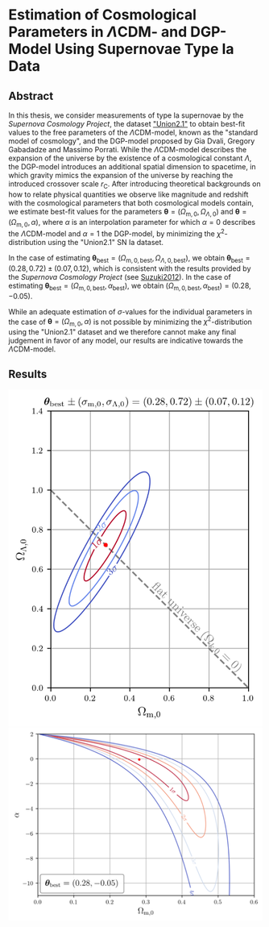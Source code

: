 # Estimation of Cosmological Parameters in $\Lambda$CDM- and DGP-Model Using Supernovae Type Ia Data

## Abstract

In this thesis, we consider measurements of type Ia supernovae by the *Supernova Cosmology Project*, the dataset ["Union2.1"](https://supernova.lbl.gov/Union/) to obtain best-fit values to the free parameters of the $\Lambda$CDM-model, known as the "standard model of cosmology", and the DGP-model proposed by Gia Dvali, Gregory Gabadadze and Massimo Porrati.
While the $\Lambda$CDM-model describes the expansion of the universe by the existence of a cosmological constant $\Lambda$, the DGP-model introduces an additional spatial dimension to spacetime, in which gravity mimics the expansion of the universe by reaching the introduced crossover scale $r_{\text{C}}$.
After introducing theoretical backgrounds on how to relate physical quantities we observe like magnitude and redshift with the cosmological parameters that both cosmological models contain, we estimate best-fit values for the parameters $\boldsymbol{\theta} = (\Omega_{\text{m},0}, \Omega_{\Lambda,0})$ and $\boldsymbol{\theta} = (\Omega_{\text{m},0}, \alpha)$, where $\alpha$ is an interpolation parameter for which $\alpha = 0$ describes the $\Lambda$CDM-model and $\alpha = 1$ the DGP-model, by minimizing the $\chi^2$-distribution using the "Union2.1" SN Ia dataset.

In the case of estimating $\boldsymbol{\theta}_{\text{best}} = (\Omega_{\text{m}, 0, \text{best}}, \Omega_{\Lambda, 0, \text{best}})$, we obtain $\boldsymbol{\theta}_{\text{best}} = (0.28, 0.72) \pm (0.07, 0.12)$, which is consistent with the results provided by the *Supernova Cosmology Project* (see [Suzuki2012](https://iopscience.iop.org/article/10.1088/0004-637X/746/1/85)).
In the case of estimating $\boldsymbol{\theta}_{\text{best}} = (\Omega_{\text{m}, 0, \text{best}}, \alpha_{\text{best}})$, we obtain $(\Omega_{\text{m}, 0, \text{best}}, \alpha_{\text{best}}) = (0.28, -0.05)$.

While an adequate estimation of $\sigma$-values for the individual parameters in the case of
$\boldsymbol{\theta} = (\Omega_{\text{m},0}, \alpha)$ is not possible by minimizing the $\chi^2$-distribution using the "Union2.1" dataset and we therefore cannot make any final judgement in favor of any model, our results are indicative towards the $\Lambda$CDM-model.

## Results

![Results for $\boldsymbol{\theta} = (\Omega_{\text{m},0}, \Omega_{\Lambda,0})$](https://github.com/DaHaCoder/bachelor-thesis/blob/main/thesis/figures/plots/PNG/Lambda-CDM-analytic-likelihood_Omega-m0-vs-Omega-Lambda0.png) ![Results for $\boldsymbol{\theta} = (\Omega_{\text{m}, 0}, \alpha)$](https://github.com/DaHaCoder/bachelor-thesis/blob/main/thesis/figures/plots/PNG/DGP-analytic-chi2_Omega-m0-vs-alpha-full.png)
